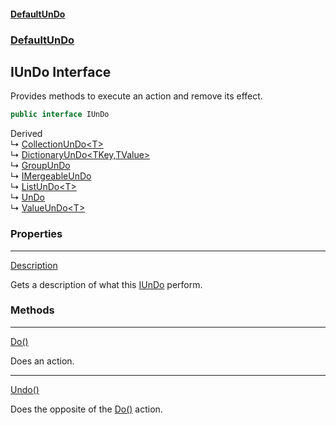 #### [DefaultUnDo](DefaultUnDo.md 'DefaultUnDo')
### [DefaultUnDo](DefaultUnDo.md#DefaultUnDo 'DefaultUnDo')
## IUnDo Interface
Provides methods to execute an action and remove its effect.  
```csharp
public interface IUnDo
```

Derived  
&#8627; [CollectionUnDo&lt;T&gt;](CollectionUnDo_T_.md 'DefaultUnDo.CollectionUnDo&lt;T&gt;')  
&#8627; [DictionaryUnDo&lt;TKey,TValue&gt;](DictionaryUnDo_TKey_TValue_.md 'DefaultUnDo.DictionaryUnDo&lt;TKey,TValue&gt;')  
&#8627; [GroupUnDo](GroupUnDo.md 'DefaultUnDo.GroupUnDo')  
&#8627; [IMergeableUnDo](IMergeableUnDo.md 'DefaultUnDo.IMergeableUnDo')  
&#8627; [ListUnDo&lt;T&gt;](ListUnDo_T_.md 'DefaultUnDo.ListUnDo&lt;T&gt;')  
&#8627; [UnDo](UnDo.md 'DefaultUnDo.UnDo')  
&#8627; [ValueUnDo&lt;T&gt;](ValueUnDo_T_.md 'DefaultUnDo.ValueUnDo&lt;T&gt;')  
### Properties

***
[Description](IUnDo_Description.md 'DefaultUnDo.IUnDo.Description')

Gets a description of what this [IUnDo](IUnDo.md 'DefaultUnDo.IUnDo') perform.  
### Methods

***
[Do()](IUnDo_Do().md 'DefaultUnDo.IUnDo.Do()')

Does an action.  

***
[Undo()](IUnDo_Undo().md 'DefaultUnDo.IUnDo.Undo()')

Does the opposite of the [Do()](IUnDo_Do().md 'DefaultUnDo.IUnDo.Do()') action.  

